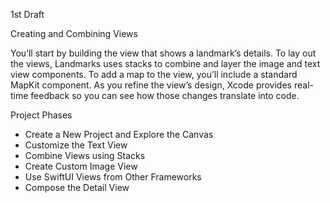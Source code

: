 1st Draft

Creating and Combining Views

You’ll start by building the view that shows a landmark’s details. To lay out the views, Landmarks uses stacks to combine
and layer the image and text view components. To add a map to the view, you’ll include a standard MapKit component. 
As you refine the view’s design, Xcode provides real-time feedback so you can see how those changes translate into code.

Project Phases
* Create a New Project and Explore the Canvas
* Customize the Text View
* Combine Views using Stacks
* Create Custom Image View
* Use SwiftUI Views from Other Frameworks
* Compose the Detail View
